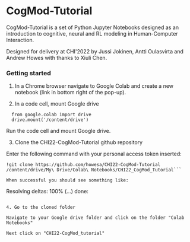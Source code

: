 # CogMod-Tutorial

CogMod-Tutorial is a set of Python Jupyter Notebooks designed as an introduction to cognitive, neural and RL modeling in Human-Computer Interaction. 

Designed for delivery at CHI'2022 by Jussi Jokinen, Antti Oulasvirta and Andrew Howes with thanks to Xiuli Chen.

### Getting started

1. In a Chrome browser navigate to Google Colab and create a new notebook (link in bottom right of the pop-up).

2. In a code cell, mount Google drive

```
  from google.colab import drive
  drive.mount('/content/drive')
```

Run the code cell and mount Google drive.

3. Clone the CHI22-CogMod-Tutorial github repository

Enter the following command with your personal access token inserted:

```
!git clone https://github.com/howesa/CHI22-CogMod-Tutorial /content/drive/My\ Drive/Colab\ Notebooks/CHI22_CogMod_Tutorial```

When successful you should see something like:
```
Resolving deltas: 100% (...) done:
```

4. Go to the cloned folder

Navigate to your Google drive folder and click on the folder "Colab Notebooks"

Next click on "CHI22-CogMod_tutorial"
